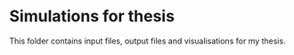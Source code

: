 # Simulations for thesis

This folder contains input files, output files and visualisations for my thesis.
